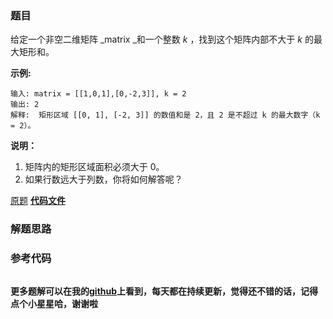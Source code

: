 ### 题目
给定一个非空二维矩阵  _matrix  _和一个整数 _k_ ，找到这个矩阵内部不大于 _k_ 的最大矩形和。

**示例:**

    
    
    输入: matrix = [[1,0,1],[0,-2,3]], k = 2
    输出: 2 
    解释:  矩形区域 [[0, 1], [-2, 3]] 的数值和是 2，且 2 是不超过 k 的最大数字（k = 2）。
    

**说明：**

  1. 矩阵内的矩形区域面积必须大于 0。
  2. 如果行数远大于列数，你将如何解答呢？

[原题](https://leetcode-cn.com/problems/max-sum-of-rectangle-no-larger-than-k/)    **[代码文件]()**


### 解题思路




### 参考代码

```go


```




**更多题解可以在我的[github](https://github.com/LZH139/leetcode_Go)上看到，每天都在持续更新，觉得还不错的话，记得点个小星星哈，谢谢啦**
